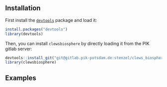 ## Installation

First install the [`devtools`](https://rawgit.com/rstudio/cheatsheets/master/package-development.pdf) package and load it:

```R
install.packages("devtools")
library(devtools)
```

Then, you can install `clewsbiosphere` by directly loading it from the PIK gitlab server:

```R
devtools::install_git("git@gitlab.pik-potsdam.de:stenzel/clews_biosphere.git")
library(clewsbiosphere)
```

## Examples
